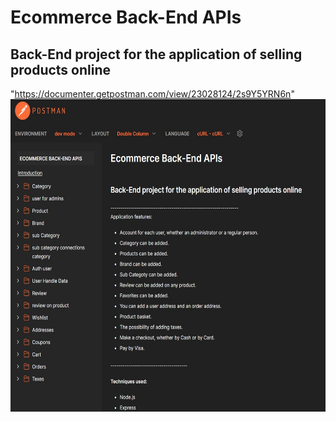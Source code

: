 # Ecommerce Back-End APIs
## Back-End project for the application of selling products online
"https://documenter.getpostman.com/view/23028124/2s9Y5YRN6n"
<img src="./tmp/overview.jpg" width='600px' height="500px">